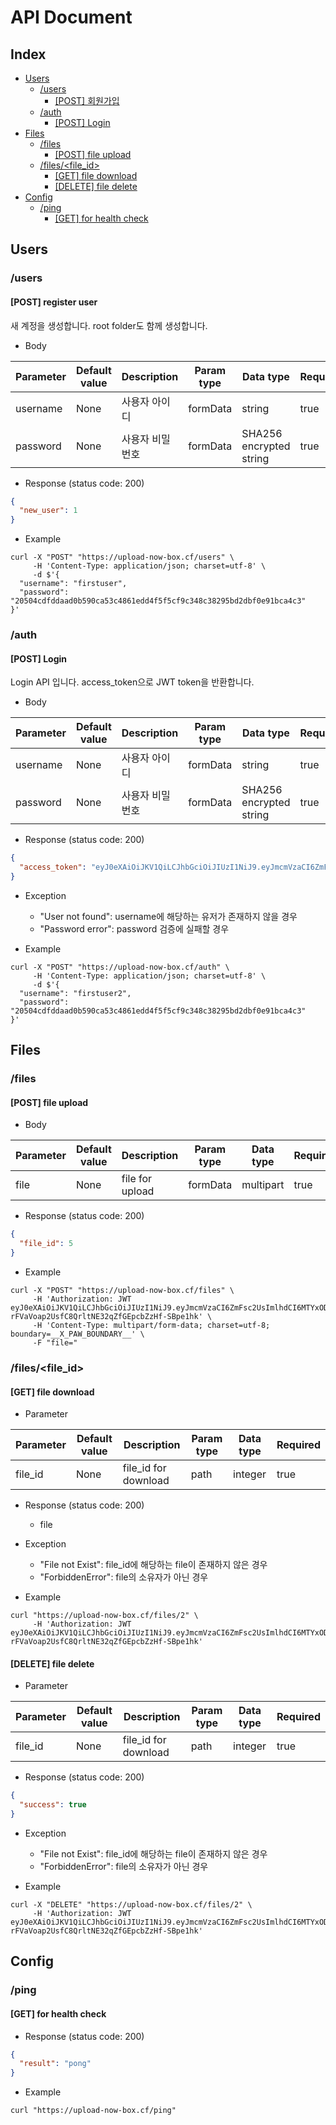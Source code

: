 # API Document
## Index
* [Users](#users-title)
  + [/users](#users-sub-title)
    - [[POST] 회원가입](#post-users)
  + [/auth](#auth-sub-title)
    - [[POST] Login](#post-auth)
* [Files](#files-title)
  + [/files](#files-sub-title)
    - [[POST] file upload](#post-files)
  + [/files/<file_id>](#files-fileid-sub-title)
    - [[GET] file download](#get-files)
    - [[DELETE] file delete](#delete-files)
* [Config](#config-title)
  + [/ping](#ping-sub-title)
    - [[GET] for health check](#get-ping)

## Users <a id="users-title"></a>
### /users <a id="users-sub-title"></a>
#### [POST] register user <a id="post-users"></a>
새 계정을 생성합니다. root folder도 함께 생성합니다.

* Body

|Parameter|Default value|Description|Param type|Data type|Required|
|---|---|---|---|---|---|
|username|None|사용자 아이디|formData|string|true|
|password|None|사용자 비밀번호|formData|SHA256 encrypted string|true|

* Response (status code: 200)
```json
{
  "new_user": 1
}
```

* Example

```commandline
curl -X "POST" "https://upload-now-box.cf/users" \
     -H 'Content-Type: application/json; charset=utf-8' \
     -d $'{
  "username": "firstuser",
  "password": "20504cdfddaad0b590ca53c4861edd4f5f5cf9c348c38295bd2dbf0e91bca4c3"
}'
```

### /auth <a id="auth-sub-title"></a>
#### [POST] Login <a id="post-auth"></a>
Login API 입니다. access_token으로 JWT token을 반환합니다.

* Body

|Parameter|Default value|Description|Param type|Data type|Required|
|---|---|---|---|---|---|
|username|None|사용자 아이디|formData|string|true|
|password|None|사용자 비밀번호|formData|SHA256 encrypted string|true|

* Response (status code: 200)
```json
{
  "access_token": "eyJ0eXAiOiJKV1QiLCJhbGciOiJIUzI1NiJ9.eyJmcmVzaCI6ZmFsc2UsImlhdCI6MTYxODQwODExNiwianRpIjoiMWQ4ZmIxNjAtNDQ3My00ZDJlLTg1NDItNzNlZjBjNTFiM2FmIiwibmJmIjoxNjE4NDA4MTE2LCJ0eXBlIjoiYWNjZXNzIiwiaWRlbnRpdHkiOjQsImV4cCI6MTYxOTAxMjkxNiwiY3JlYXRlZF9hdCI6IjIwMjEtMDQtMTRUMjI6NDc6NTUifQ.gqOjDBVegv-jACs8n1AK2BZdL2D_Ueu2-qsYLA5RAtQ"
}
```

* Exception

  + "User not found": username에 해당하는 유저가 존재하지 않을 경우
  + "Password error": password 검증에 실패할 경우

* Example
```commandline
curl -X "POST" "https://upload-now-box.cf/auth" \
     -H 'Content-Type: application/json; charset=utf-8' \
     -d $'{
  "username": "firstuser2",
  "password": "20504cdfddaad0b590ca53c4861edd4f5f5cf9c348c38295bd2dbf0e91bca4c3"
}'
```

## Files <a id="files-title"></a>
### /files <a id="files-sub-title"></a>
#### [POST] file upload <a id="post-files"></a>

* Body
  
|Parameter|Default value|Description|Param type|Data type|Required|
|---|---|---|---|---|---|
|file|None|file for upload|formData|multipart|true|

* Response (status code: 200)
```json
{
  "file_id": 5
}
```

* Example
```commandline
curl -X "POST" "https://upload-now-box.cf/files" \
     -H 'Authorization: JWT eyJ0eXAiOiJKV1QiLCJhbGciOiJIUzI1NiJ9.eyJmcmVzaCI6ZmFsc2UsImlhdCI6MTYxODQxMDU3MSwianRpIjoiMjM2MmI5YzgtZjc1OS00NDAxLTljNTQtZWEyYWYxNTkwMzk3IiwibmJmIjoxNjE4NDEwNTcxLCJ0eXBlIjoiYWNjZXNzIiwiaWRlbnRpdHkiOjEsImV4cCI6MTYxOTAxNTM3MSwiY3JlYXRlZF9hdCI6IjIwMjEtMDQtMTRUMjM6Mjk6MjcifQ.-rFVaVoap2UsfC8QrltNE32qZfGEpcbZzHf-SBpe1hk' \
     -H 'Content-Type: multipart/form-data; charset=utf-8; boundary=__X_PAW_BOUNDARY__' \
     -F "file="
```

### /files/<file_id> <a id="files-fileid-sub-title"></a>
#### [GET] file download <a id="get-files"></a>
* Parameter

|Parameter|Default value|Description|Param type|Data type|Required|
|---|---|---|---|---|---|
|file_id|None|file_id for download|path|integer|true|

* Response (status code: 200)
  + file

* Exception
  + "File not Exist": file_id에 해당하는 file이 존재하지 않은 경우
  + "ForbiddenError": file의 소유자가 아닌 경우
  
* Example
```commandline
curl "https://upload-now-box.cf/files/2" \
     -H 'Authorization: JWT eyJ0eXAiOiJKV1QiLCJhbGciOiJIUzI1NiJ9.eyJmcmVzaCI6ZmFsc2UsImlhdCI6MTYxODQxMDU3MSwianRpIjoiMjM2MmI5YzgtZjc1OS00NDAxLTljNTQtZWEyYWYxNTkwMzk3IiwibmJmIjoxNjE4NDEwNTcxLCJ0eXBlIjoiYWNjZXNzIiwiaWRlbnRpdHkiOjEsImV4cCI6MTYxOTAxNTM3MSwiY3JlYXRlZF9hdCI6IjIwMjEtMDQtMTRUMjM6Mjk6MjcifQ.-rFVaVoap2UsfC8QrltNE32qZfGEpcbZzHf-SBpe1hk'
```

#### [DELETE] file delete <a id="delete-files"></a>
* Parameter

|Parameter|Default value|Description|Param type|Data type|Required|
|---|---|---|---|---|---|
|file_id|None|file_id for download|path|integer|true|

* Response (status code: 200)
```json
{
  "success": true
}
```

* Exception
  + "File not Exist": file_id에 해당하는 file이 존재하지 않은 경우
  + "ForbiddenError": file의 소유자가 아닌 경우

* Example
```commandline
curl -X "DELETE" "https://upload-now-box.cf/files/2" \
     -H 'Authorization: JWT eyJ0eXAiOiJKV1QiLCJhbGciOiJIUzI1NiJ9.eyJmcmVzaCI6ZmFsc2UsImlhdCI6MTYxODQxMDU3MSwianRpIjoiMjM2MmI5YzgtZjc1OS00NDAxLTljNTQtZWEyYWYxNTkwMzk3IiwibmJmIjoxNjE4NDEwNTcxLCJ0eXBlIjoiYWNjZXNzIiwiaWRlbnRpdHkiOjEsImV4cCI6MTYxOTAxNTM3MSwiY3JlYXRlZF9hdCI6IjIwMjEtMDQtMTRUMjM6Mjk6MjcifQ.-rFVaVoap2UsfC8QrltNE32qZfGEpcbZzHf-SBpe1hk'
```

## Config <a id="config-title"></a>
### /ping <a id="ping-sub-title"></a>
#### [GET] for health check <a id="get-ping"></a>
* Response (status code: 200)
```json
{
  "result": "pong"
}
```

* Example
```commandline
curl "https://upload-now-box.cf/ping"
```
